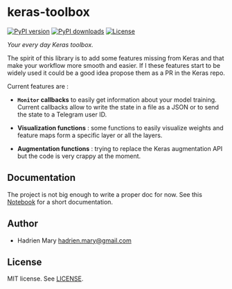 # keras-toolbox

[![PyPI version](https://img.shields.io/pypi/v/keras-toolbox.svg?maxAge=2591000)](https://pypi.org/project/keras-toolbox/)
[![PyPI downloads](https://img.shields.io/pypi/dm/keras-toolbox.svg?maxAge=2591000)](https://pypi.org/project/keras-toolbox/)
[![License ](https://img.shields.io/pypi/l/keras-toolbox.svg?maxAge=2591000)](LICENSE)

*Your every day Keras toolbox.*

The spirit of this library is to add some features missing from Keras and that make your workflow more smooth and easier. If I these features start to be widely used it could be a good idea propose them as a PR in the Keras repo.

Current features are :

- **`Monitor` callbacks** to easily get information about your model training. Current callbacks allow to write the state in a file as a JSON or to send the state to a Telegram user ID.

- **Visualization functions** : some functions to easily visualize weights and feature maps form a specific layer or all the layers.

- **Augmentation functions** : trying to replace the Keras augmentation API but the code is very crappy at the moment.

## Documentation

The project is not big enough to write a proper doc for now. See this [Notebook](doc/example.ipynb) for a short documentation.

## Author

- Hadrien Mary <hadrien.mary@gmail.com>

## License

MIT license. See [LICENSE](LICENSE).
